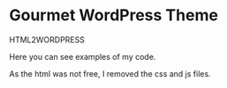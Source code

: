 # Gourmet WordPress Theme

HTML2WORDPRESS

Here you can see examples of my code.

As the html was not free, I removed the css and js files.
